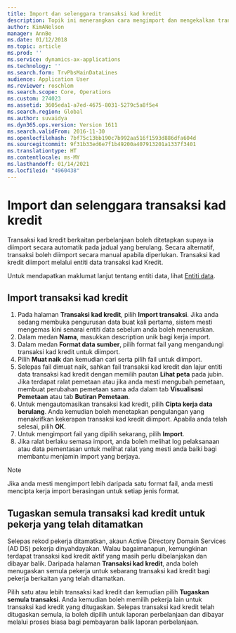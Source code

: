 ```yaml
---
title: Import dan selenggara transaksi kad kredit
description: Topik ini menerangkan cara mengimport dan mengekalkan transaksi kad kredit yang berkaitan dengan perbelanjaan. Transaksi ini boleh disediakan supaya ia diimport secara automatik pada jadual yang berulang, atau ia boleh diimport secara manual mengikut keperluan.
author: KimANelson
manager: AnnBe
ms.date: 01/12/2018
ms.topic: article
ms.prod: ''
ms.service: dynamics-ax-applications
ms.technology: ''
ms.search.form: TrvPbsMainDataLines
audience: Application User
ms.reviewer: roschlom
ms.search.scope: Core, Operations
ms.custom: 274023
ms.assetid: 3605eda1-a7ed-4675-8031-5279c5a8f5e4
ms.search.region: Global
ms.author: suvaidya
ms.dyn365.ops.version: Version 1611
ms.search.validFrom: 2016-11-30
ms.openlocfilehash: 7bf75c13bb190c7b992aa516f1593d886dfa604d
ms.sourcegitcommit: 9f31b33ed6e7f1b49200a407913201a1337f3401
ms.translationtype: HT
ms.contentlocale: ms-MY
ms.lasthandoff: 01/14/2021
ms.locfileid: "4960438"
---
```

# <a name="import-and-maintain-credit-card-transactions"></a>Import dan selenggara transaksi kad kredit

Transaksi kad kredit berkaitan perbelanjaan boleh ditetapkan supaya ia diimport secara automatik pada jadual yang berulang. Secara alternatif, transaksi boleh diimport secara manual apabila diperlukan. Transaksi kad kredit diimport melalui entiti data transaksi kad Kredit.

Untuk mendapatkan maklumat lanjut tentang entiti data, lihat [Entiti data](https://docs.microsoft.com/dynamics365/fin-ops-core/dev-itpro/data-entities/data-entities).

## <a name="import-credit-card-transactions"></a>Import transaksi kad kredit

1. Pada halaman **Transaksi kad kredit**, pilih **Import transaksi**. Jika anda sedang membuka pengurusan data buat kali pertama, sistem mesti mengemas kini senarai entiti data sebelum anda boleh meneruskan.
2. Dalam medan **Nama**, masukkan description unik bagi kerja import.
3. Dalam medan **Format data sumber**, pilih format fail yang mengandungi transaksi kad kredit untuk diimport.
4. Pilih **Muat naik** dan kemudian cari serta pilih fail untuk diimport.
5. Selepas fail dimuat naik, sahkan fail transaksi kad kredit dan lajur entiti data transaksi kad kredit dengan memilih pautan **Lihat peta** pada jubin. Jika terdapat ralat pemetaan atau jika anda mesti mengubah pemetaan, membuat perubahan pemetaan sama ada dalam tab **Visualisasi Pemetaan** atau tab **Butiran Pemetaan**.
6. Untuk mengautomasikan transaksi kad kredit, pilih **Cipta kerja data berulang**. Anda kemudian boleh menetapkan pengulangan yang menakrifkan kekerapan transaksi kad kredit diimport. Apabila anda telah selesai, pilih **OK**.
7. Untuk mengimport fail yang dipilih sekarang, pilih **Import**.
8. Jika ralat berlaku semasa import, anda boleh melihat log pelaksanaan atau data pementasan untuk melihat ralat yang mesti anda baiki bagi membantu menjamin import yang berjaya.

> [!NOTE]
> Jika anda mesti mengimport lebih daripada satu format fail, anda mesti mencipta kerja import berasingan untuk setiap jenis format.

## <a name="reassign-the-credit-card-transactions-for-terminated-employees"></a>Tugaskan semula transaksi kad kredit untuk pekerja yang telah ditamatkan

Selepas rekod pekerja ditamatkan, akaun Active Directory Domain Services (AD DS) pekerja dinyahdayakan. Walau bagaimanapun, kemungkinan terdapat transaksi kad kredit aktif yang masih perlu dibelanjakan dan dibayar balik. Daripada halaman **Transaksi kad kredit**, anda boleh menugaskan semula pekerja untuk sebarang transaksi kad kredit bagi pekerja berkaitan yang telah ditamatkan.

Pilih satu atau lebih transaksi kad kredit dan kemudian pilih **Tugaskan semula transaksi**. Anda kemudian boleh memilih pekerja lain untuk transaksi kad kredit yang ditugaskan. Selepas transaksi kad kredit telah ditugaskan semula, ia boleh dipilih untuk laporan perbelanjaan dan dibayar melalui proses biasa bagi pembayaran balik laporan perbelanjaan.
